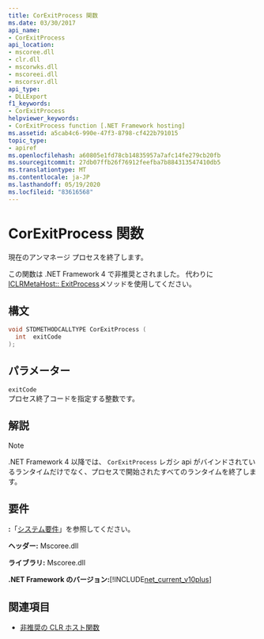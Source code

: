 ```yaml
---
title: CorExitProcess 関数
ms.date: 03/30/2017
api_name:
- CorExitProcess
api_location:
- mscoree.dll
- clr.dll
- mscorwks.dll
- mscoreei.dll
- mscorsvr.dll
api_type:
- DLLExport
f1_keywords:
- CorExitProcess
helpviewer_keywords:
- CorExitProcess function [.NET Framework hosting]
ms.assetid: a5cab4c6-990e-47f3-8798-cf422b791015
topic_type:
- apiref
ms.openlocfilehash: a60805e1fd78cb14835957a7afc14fe279cb20fb
ms.sourcegitcommit: 27db07ffb26f76912feefba7b884313547410db5
ms.translationtype: MT
ms.contentlocale: ja-JP
ms.lasthandoff: 05/19/2020
ms.locfileid: "83616568"
---
```

# <a name="corexitprocess-function"></a>CorExitProcess 関数
現在のアンマネージ プロセスを終了します。  
  
 この関数は .NET Framework 4 で非推奨とされました。 代わりに[ICLRMetaHost:: ExitProcess](iclrmetahost-exitprocess-method.md)メソッドを使用してください。  
  
## <a name="syntax"></a>構文  
  
```cpp  
void STDMETHODCALLTYPE CorExitProcess (
  int  exitCode  
);  
```  
  
## <a name="parameters"></a>パラメーター  
 `exitCode`  
 プロセス終了コードを指定する整数です。  
  
## <a name="remarks"></a>解説  
  
> [!NOTE]
> .NET Framework 4 以降では、 `CorExitProcess` レガシ api がバインドされているランタイムだけでなく、プロセスで開始されたすべてのランタイムを終了します。  
  
## <a name="requirements"></a>要件  
 **:**「[システム要件](../../get-started/system-requirements.md)」を参照してください。  
  
 **ヘッダー:** Mscoree.dll  
  
 **ライブラリ:** Mscoree.dll  
  
 **.NET Framework のバージョン:**[!INCLUDE[net_current_v10plus](../../../../includes/net-current-v10plus-md.md)]  
  
## <a name="see-also"></a>関連項目

- [非推奨の CLR ホスト関数](deprecated-clr-hosting-functions.md)
